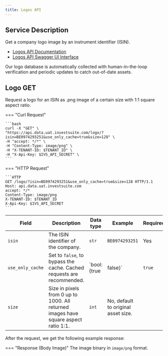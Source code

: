 ```yaml
---
title: Logos API
---
```


## Service Description

Get a company logo image by an instrument identifier (ISIN).

- [Logos API Documentation](https://api.data.uat.investsuite.com/redoc#tag/Logos)
- [Logos API Swagger UI Interface](https://api.data.uat.investsuite.com/docs#/Logos/)

Our logo database is automatically collected with human-in-the-loop verification and periodic updates to catch out-of-date assets.

## Logo GET

Request a logo for an ISIN as .png image of a certain size with 1:1 square aspect ratio.

=== "Curl Request"

    ```bash
    curl -X "GET" \
    "https://api.data.uat.investsuite.com/logo/?isin=BE0974293251&use_only_cache=true&size=128" \
    -H "accept: */*" \
    -H "Content-Type: image/png" \
    -H "X-TENANT-ID: $TENANT_ID" \
    -H "X-Api-Key: $IVS_API_SECRET" \
    ```

=== "HTTP Request"

    ```HTTP
    GET /logo/?isin=BE0974293251&use_only_cache=true&size=128 HTTP/1.1
    Host: api.data.uat.investsuite.com
    accept: */*
    Content-Type: image/png
    X-TENANT-ID: $TENANT_ID
    X-Api-Key: $IVS_API_SECRET
    ```

Field | Description | Data type | Example | Required
----- | ----------- | --------- | ------- | --------
`isin` | The ISIN identifier of the company. | `str` | `BE0974293251` | Yes
`use_only_cache` | Set to `false`, to bypass the cache. Cached requests are recommended. | `bool: {true|false}` | `true` | No, default `true`
`size` | Size in pixels from 0 up to 1000. All returned images have square aspect ratio 1:1. | `int` | No, default to original asset size.

After the request, we get the following example response:

=== "Response (Body Image)"
The image binary in `image/png` format.
